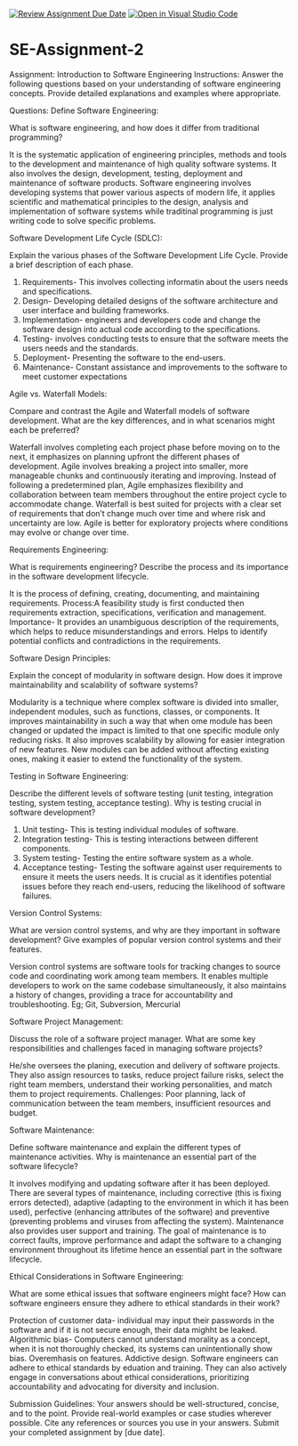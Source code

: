 [![Review Assignment Due Date](https://classroom.github.com/assets/deadline-readme-button-24ddc0f5d75046c5622901739e7c5dd533143b0c8e959d652212380cedb1ea36.svg)](https://classroom.github.com/a/-ucQIGTc)
[![Open in Visual Studio Code](https://classroom.github.com/assets/open-in-vscode-718a45dd9cf7e7f842a935f5ebbe5719a5e09af4491e668f4dbf3b35d5cca122.svg)](https://classroom.github.com/online_ide?assignment_repo_id=15221560&assignment_repo_type=AssignmentRepo)
# SE-Assignment-2
Assignment: Introduction to Software Engineering
Instructions:
Answer the following questions based on your understanding of software engineering concepts. Provide detailed explanations and examples where appropriate.

Questions:
Define Software Engineering:

What is software engineering, and how does it differ from traditional programming?

It is the systematic application of engineering principles, methods and tools to the development and maintenance of high quality software systems. It also involves the design, development, testing, deployment and maintenance of software products.
Software engineering involves developing systems that power various aspects of modern life, it applies scientific and mathematical principles to the design, analysis and implementation of software systems while traditinal programming is just writing code to solve specific problems.


Software Development Life Cycle (SDLC):

Explain the various phases of the Software Development Life Cycle. Provide a brief description of each phase.

1. Requirements- This involves collecting informatin about the users needs and specifications.
2. Design- Developing detailed designs of the software architecture and user interface and building frameworks.
3. Implementation- engineers and developers code and change the software design into actual code according to the specifications.
4. Testing- involves conducting tests to ensure that the software meets the users needs and the standards.
5. Deployment- Presenting the software to the end-users.
6. Maintenance- Constant assistance and improvements to the software to meet customer expectations 


Agile vs. Waterfall Models:

Compare and contrast the Agile and Waterfall models of software development. What are the key differences, and in what scenarios might each be preferred?

Waterfall involves completing each project phase before moving on to the next, it emphasizes on planning upfront the different phases of development. Agile involves breaking a project into smaller, more manageable chunks and continuously iterating and improving. Instead of following a predetermined plan, Agile emphasizes flexibility and collaboration between team members throughout the entire project cycle to accommodate change.
Waterfall is best suited for projects with a clear set of requirements that don’t change much over time and where risk and uncertainty are low.
Agile is better for exploratory projects where conditions may evolve or change over time.


Requirements Engineering:

What is requirements engineering? Describe the process and its importance in the software development lifecycle.

It is the process of defining, creating, documenting, and maintaining requirements.
Process:A feasibility study is first conducted then requirements extraction, specifications, verification and management.
Importance- It provides an unambiguous description of the requirements, which helps to reduce misunderstandings and errors. Helps to identify potential conflicts and contradictions in the requirements.


Software Design Principles:

Explain the concept of modularity in software design. How does it improve maintainability and scalability of software systems?

Modularity is a technique where complex software is divided into smaller, independent modules, such as functions, classes, or components.
It improves maintainability in such a way that when ome module has been changed or updated the impact is limited to that one specific module only reducing risks.
It also improves scalability  by allowing for easier integration of new features. New modules can be added without affecting existing ones, making it easier to extend the functionality of the system.


Testing in Software Engineering:

Describe the different levels of software testing (unit testing, integration testing, system testing, acceptance testing). Why is testing crucial in software development?

1. Unit testing- This is testing individual modules of software.
2. Integration testing- This is testing interactions between different components.
3. System testing- Testing the entire software system as a whole.
4. Acceptance testing- Testing the software against user requirements to ensure it meets the users needs.
It is crucial as it identifies potential issues before they reach end-users, reducing the likelihood of software failures.


Version Control Systems:

What are version control systems, and why are they important in software development? Give examples of popular version control systems and their features.

Version control systems are software tools for tracking changes to source code and coordinating work among team members. It enables multiple developers to work on the same codebase simultaneously, it also  maintains a history of changes, providing a trace for accountability and troubleshooting.
Eg; Git, Subversion, Mercurial


Software Project Management:

Discuss the role of a software project manager. What are some key responsibilities and challenges faced in managing software projects?

He/she oversees the planing, execution and delivery of software projects. They also assign resources to tasks, reduce project failure risks, select the right team members, understand their working personalities, and match them to project requirements.
Challenges: Poor planning, lack of communication between the team members, insufficient resources and budget.


Software Maintenance:

Define software maintenance and explain the different types of maintenance activities. Why is maintenance an essential part of the software lifecycle?

It involves modifying and updating software after it has been deployed. 
There are several types of maintenance, including corrective (this is fixing errors detected), adaptive (adapting to the environment in which it has been used), perfective (enhancing attributes of the software) and preventive (preventing problems and viruses from affecting the system). 
Maintenance also provides user support and training.
The goal of maintenance is to correct faults, improve performance and adapt the software to a changing environment throughout its lifetime hence an essential part in the software lifecycle.


Ethical Considerations in Software Engineering:

What are some ethical issues that software engineers might face? How can software engineers ensure they adhere to ethical standards in their work?

Protection of customer data- individual may input their passwords in the software and if it is not secure enough, their data mighht be leaked.
Algorithmic bias- Computers cannot understand morality as a concept, when it is not thoroughly checked, its systems can unintentionally show bias.
Overemhasis on features.
Addictive design.
Software engineers can adhere to ethical standards by eduation and training. They can also actively engage in conversations about ethical considerations, prioritizing accountability and advocating for diversity and inclusion.


Submission Guidelines:
Your answers should be well-structured, concise, and to the point.
Provide real-world examples or case studies wherever possible.
Cite any references or sources you use in your answers.
Submit your completed assignment by [due date].

